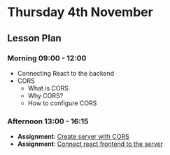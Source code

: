 # Thursday 4th November

## Lesson Plan

### Morning 09:00 - 12:00

+ Connecting React to the backend
+ CORS
  + What is CORS
  + Why CORS?
  + How to configure CORS

### Afternoon 13:00 - 16:15

+ **Assignment**: [Create server with CORS](https://github.com/GillesDCI/post-book-assignment)
+ **Assignment**: [Connect react frontend to the server](https://github.com/GillesDCI/post-book-assignment-frontend)
